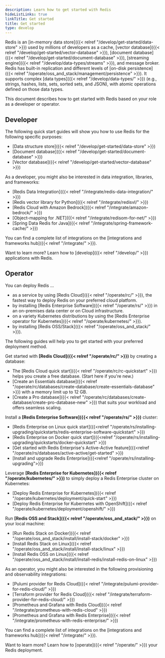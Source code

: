 ```yaml
---
description: Learn how to get started with Redis
hideListLinks: true
linkTitle: Get started
title: Get started
type: develop
---
```

Redis is an [in-memory data store]({{< relref "/develop/get-started/data-store" >}}) used by millions of developers as a cache, [vector database]({{< relref "/develop/get-started/vector-database" >}}), [document database]({{< relref "/develop/get-started/document-database" >}}), [streaming engine]({{< relref "/develop/data-types/streams" >}}), and message broker. Redis has built-in replication and different levels of [on-disk persistence]({{< relref "/operate/oss_and_stack/management/persistence" >}}). It supports complex [data types]({{< relref "/develop/data-types/" >}}) (e.g., strings, hashes, lists, sets, sorted sets, and JSON), with atomic operations defined on those data types.

This document describes how to get started with Redis based on your role as a developer or operator. 

## Developer

The following quick start guides will show you how to use Redis for the following specific purposes:

- [Data structure store]({{< relref "/develop/get-started/data-store" >}})
- [Document database]({{< relref "/develop/get-started/document-database" >}})
- [Vector database]({{< relref "/develop/get-started/vector-database" >}})

As a developer, you might also be interested in data integration, libraries, and frameworks:

- [Redis Data Integration]({{< relref "/integrate/redis-data-integration/" >}})
- [Redis vector library for Python]({{< relref "/integrate/redisvl/" >}})
- [Redis Cloud with Amazon Bedrock]({{< relref "/integrate/amazon-bedrock/" >}})
- [Object-mapping for .NET]({{< relref "/integrate/redisom-for-net/" >}})
- [Spring Data Redis for Java]({{< relref "/integrate/spring-framework-cache/" >}})

You can find a complete list of integrations on the [integrations and frameworks hub]({{< relref "/integrate/" >}}).

Want to learn more? Learn how to [develop]({{< relref "/develop/" >}}) applications with Redis.


## Operator 

You can deploy Redis ...

- as a service by using [Redis Cloud]({{< relref "/operate/rc/" >}}), the fastest way to deploy Redis on your preferred cloud platform.
- by installing [Redis Enterprise Software]({{< relref "/operate/rs/" >}}) in an on-premises data center or on Cloud infrastructure.
- on a variety Kubernetes distributions by using the [Redis Enterprise operator for Kubernetes]({{< relref "/operate/kubernetes/" >}}).
- by installing [Redis OSS/Stack]({{< relref "/operate/oss_and_stack/" >}}).

The following guides will help you to get started with your preferred deployment method.

Get started with **[Redis Cloud]({{< relref "/operate/rc/" >}})** by creating a database:

- The [Redis Cloud quick start]({{< relref "/operate/rc/rc-quickstart" >}}) helps you create a free database.  (Start here if you're new.)
- [Create an Essentials database]({{< relref "/operate/rc/databases/create-database/create-essentials-database" >}}) with a memory limit up to 12 GB.
- [Create a Pro database]({{< relref "/operate/rc/databases/create-database/create-pro-database-new" >}}) that suits your workload and offers seamless scaling.

Install a **[Redis Enterprise Software]({{< relref "/operate/rs/" >}})** cluster:

- [Redis Enterprise on Linux quick start]({{<relref "/operate/rs/installing-upgrading/quickstarts/redis-enterprise-software-quickstart" >}})
- [Redis Enterprise on Docker quick start]({{<relref "/operate/rs/installing-upgrading/quickstarts/docker-quickstart" >}})
- [Get started with Redis Enterprise's Active-Active feature]({{<relref "/operate/rs/databases/active-active/get-started" >}})
- [Install and upgrade Redis Enterprise]({{<relref "/operate/rs/installing-upgrading">}})

Leverage **[Redis Enterprise for Kubernetes]({{< relref "/operate/kubernetes/" >}})** to simply deploy a Redis Enterprise cluster on Kubernetes:

- [Deploy Redis Enterprise for Kubernetes]({{< relref "/operate/kubernetes/deployment/quick-start" >}})
- [Deploy Redis Enterprise for Kubernetes with OpenShift]({{< relref "/operate/kubernetes/deployment/openshift/" >}})

Run **[Redis OSS and Stack]({{< relref "/operate/oss_and_stack/" >}})** on your local machine:

- [Run Redis Stack on Docker]({{< relref "/operate/oss_and_stack/install/install-stack/docker" >}})
- [Install Redis Stack on Linux]({{< relref "/operate/oss_and_stack/install/install-stack/linux" >}})
- [Install Redis OSS on Linux]({{< relref "/operate/oss_and_stack/install/install-redis/install-redis-on-linux" >}})

As an operator, you might also be interested in the following provisioning and observability integrations: 

- [Pulumi provider for Redis Cloud]({{< relref "/integrate/pulumi-provider-for-redis-cloud/" >}})
- [Terraform provider for Redis Cloud]({{< relref "/integrate/terraform-provider-for-redis-cloud/" >}})
- [Prometheus and Grafana with Redis Cloud]({{< relref "/integrate/prometheus-with-redis-cloud" >}})
- [Prometheus and Grafana with Redis Enterprise]({{< relref "/integrate/prometheus-with-redis-enterprise/" >}})

You can find a complete list of integrations on the [integrations and frameworks hub]({{< relref "/integrate/" >}}).

Want to learn more? Learn how to [operate]({{< relref "/operate/" >}}) your Redis deployment.